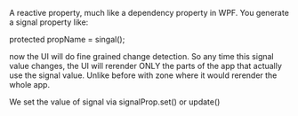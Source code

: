 
A reactive property, much like a dependency property in WPF. You generate a signal property like: 

protected propName = singal<type>(); 

now the UI will do fine grained change detection. So any time this signal value changes, the UI will rerender ONLY the parts of the app that actually use the signal value. Unlike before with zone where it would rerender the whole app.

We set the value of signal via signalProp.set() or update()


